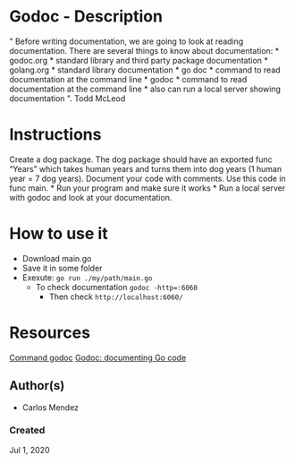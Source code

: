 # Godoc - Description

"
Before writing documentation, we are going to look at reading documentation. There are several
things to know about documentation:
	* godoc.org
		* standard library and third party package documentation
	* golang.org
		* standard library documentation
	* go doc
		* command to read documentation at the command line
	* godoc
		* command to read documentation at the command line
		* also can run a local server showing documentation
". Todd McLeod


# Instructions

Create a dog package. The dog package should have an exported func “Years” which takes
human years and turns them into dog years (1 human year = 7 dog years). Document your
code with comments. Use this code in func main.
	* Run your program and make sure it works
	* Run a local server with godoc and look at your documentation.

# How to use it

* Download main.go
* Save it in some folder
* Exexute: `go run ./my/path/main.go`
	* To check documentation `godoc -http=:6060`
		* Then check `http://localhost:6060/`

# Resources
[Command godoc](https://godoc.org/golang.org/x/tools/cmd/godoc)
[Godoc: documenting Go code](https://blog.golang.org/godoc)

## Author(s)

* Carlos Mendez

### Created

Jul 1, 2020